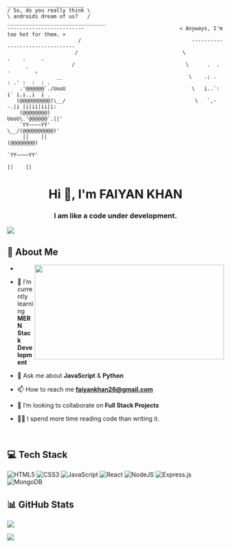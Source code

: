 
 ```
 _________________________
/ So, do you really think \
\ androids dream of us?   /                               ________________________________
 -------------------------                               < Anyways, I'm too hot for them. >
                        /                                    --------------------------------
                       /                                  \            .    .     .
                      /                                    \      .  . .     `  ,
                 __                                         \    .; .  : .' :  :  : .
     .'@@@@@@`./UooU                                         \   i..`: i` i.i.,i  i .
    (@@@@@@@@@@)\__/                                          \   `,--.|i |i|ii|ii|i:
     (@@@@@@@@)                                                   UooU\.'@@@@@@`.||'
     `YY~~~~YY'                                                   \__/(@@@@@@@@@@)'
      ||    ||                                                         (@@@@@@@@)
                                                                       `YY~~~~YY'
                                                                         ||    ||
```
<h1 align="center">Hi 👋, I'm FAIYAN KHAN</h1>
<h3 align="center">I am like a code under development.</h3>

[![](https://visitcount.itsvg.in/api?id=faiyankhan&icon=0&color=0)](https://visitcount.itsvg.in)

## 🚀 About Me

<img align="right" height="220px" width="440px" src="http://www.web24zone.com/wp-content/uploads/2022/09/2c778e_89d09c380b7b4a09bcdbcb329c4734b3_mv2.gif"/>

-

- 🌱 I’m currently learning **MERN Stack Development**

- 💬 Ask me about **JavaScript** &  **Python**

- 📫 How to reach me **faiyankhan26@gmail.com**

- 👯 I’m looking to collaborate on **Full Stack Projects**

- 👩‍💻 I spend more time reading code than writing it.

<br>

## 💻 Tech Stack

![HTML5](https://img.shields.io/badge/html5-%23E34F26.svg?style=for-the-badge&logo=html5&logoColor=white) 
![CSS3](https://img.shields.io/badge/css3-%231572B6.svg?style=for-the-badge&logo=css3&logoColor=white) 
![JavaScript](https://img.shields.io/badge/javascript-%23323330.svg?style=for-the-badge&logo=javascript&logoColor=%23F7DF1E) 
![React](https://img.shields.io/badge/react-%2320232a.svg?style=for-the-badge&logo=react&logoColor=%2361DAFB) 
![NodeJS](https://img.shields.io/badge/node.js-6DA55F?style=for-the-badge&logo=node.js&logoColor=white) 
![Express.js](https://img.shields.io/badge/express.js-%23404d59.svg?style=for-the-badge&logo=express&logoColor=%2361DAFB)
![MongoDB](https://img.shields.io/badge/MongoDB-%234ea94b.svg?style=for-the-badge&logo=mongodb&logoColor=white)
<br>

## 📊 GitHub Stats

![](https://github-readme-streak-stats.herokuapp.com/?user=faiyankhan&theme=midnight-purple&hide_border=false)<br/>

![](https://github-readme-stats.vercel.app/api/top-langs/?username=faiyankhan&theme=midnight-purple&hide_border=false&include_all_commits=true&count_private=true&layout=compact)


